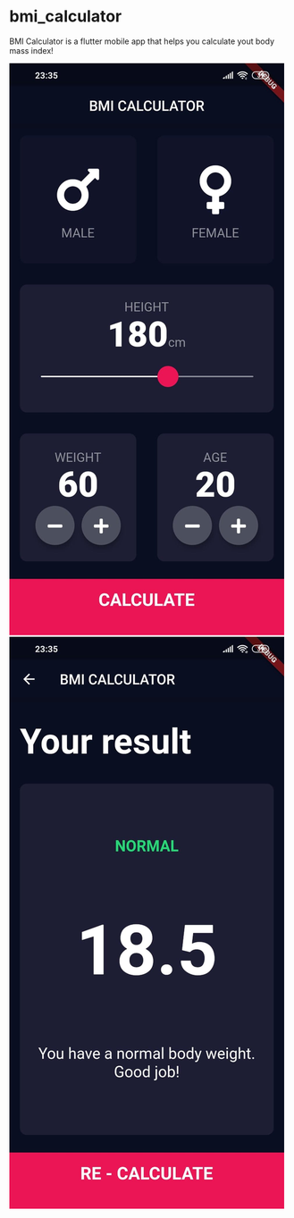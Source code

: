 # bmi_calculator

BMI Calculator is a flutter mobile app that helps you calculate yout body mass index!

![](/images/image2.jpg) ![](/images/image1.jpg)

